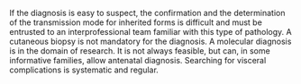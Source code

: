 If the diagnosis is easy to suspect, the confirmation and the determination of the transmission mode for inherited forms is difficult and must be entrusted to an interprofessional team familiar with this type of pathology. A cutaneous biopsy is not mandatory for the diagnosis. A molecular diagnosis is in the domain of research. It is not always feasible, but can, in some informative families, allow antenatal diagnosis. Searching for visceral complications is systematic and regular.